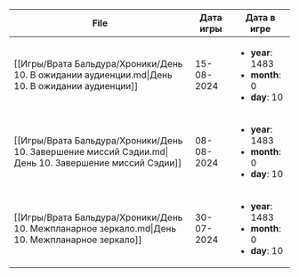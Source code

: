 | File                                                                                                    | Дата игры  | Дата в игре                                                                        |
| ------------------------------------------------------------------------------------------------------- | ---------- | ---------------------------------------------------------------------------------- |
| [[Игры/Врата Бальдура/Хроники/День 10. В ожидании аудиенции.md\|День 10. В ожидании аудиенции]]         | 15-08-2024 | <ul><li><b>year</b>: 1483</li><li><b>month</b>: 0</li><li><b>day</b>: 10</li></ul> |
| [[Игры/Врата Бальдура/Хроники/День 10.  Завершение миссий Сэдии.md\|День 10.  Завершение миссий Сэдии]] | 08-08-2024 | <ul><li><b>year</b>: 1483</li><li><b>month</b>: 0</li><li><b>day</b>: 10</li></ul> |
| [[Игры/Врата Бальдура/Хроники/День 10. Межпланарное зеркало.md\|День 10. Межпланарное зеркало]]         | 30-07-2024 | <ul><li><b>year</b>: 1483</li><li><b>month</b>: 0</li><li><b>day</b>: 10</li></ul> |

